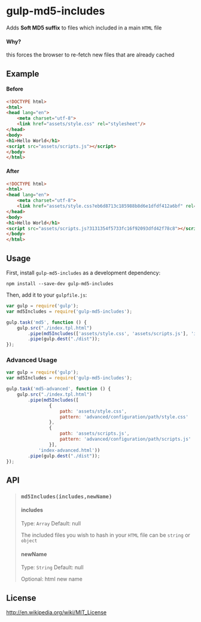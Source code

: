 # gulp-md5-includes

Adds **Soft MD5 suffix** to files which included in a main `HTML` file

#### Why?
this forces the browser to re-fetch new files that are already cached 

## Example 

#### Before

```html
<!DOCTYPE html>
<html>
<head lang="en">
    <meta charset="utf-8">
    <link href="assets/style.css" rel="stylesheet"/>
</head>
<body>
<h1>Hello World</h1>
<script src="assets/scripts.js"></script>
</body>
</html>
```

#### After

```html
<!DOCTYPE html>
<html>
<head lang="en">
    <meta charset="utf-8">
    <link href="assets/style.css?eb6d8713c185988b8d6e1dfdf412a6bf" rel="stylesheet"/>
</head>
<body>
<h1>Hello World</h1>
<script src="assets/scripts.js?3131354f5733fc16f92093dfd42f78c8"></script>
</body>
</html>
```

## Usage

First, install `gulp-md5-includes` as a development dependency:

```shell
npm install --save-dev gulp-md5-includes
```

Then, add it to your `gulpfile.js`:

```javascript
var gulp = require('gulp');
var md5Includes = require('gulp-md5-includes');

gulp.task('md5', function () {
    gulp.src("./index.tpl.html")
        .pipe(md5Includes(['assets/style.css', 'assets/scripts.js'], 'index.html'))
        .pipe(gulp.dest("./dist"));
});
```

### Advanced Usage

```javascript
var gulp = require('gulp');
var md5Includes = require('gulp-md5-includes');

gulp.task('md5-advanced', function () {
    gulp.src("./index.tpl.html")
        .pipe(md5Includes([
                {
                    path: 'assets/style.css',
                    pattern: 'advanced/configuration/path/style.css'
                },
                {
                    path: 'assets/scripts.js',
                    pattern: 'advanced/configuration/path/scripts.js'
                }],
            'index-advanced.html'))
        .pipe(gulp.dest("./dist"));
});

```

## API

> ### `md5Includes(includes,newName)`
> 
> #### includes
> Type: `Array`
> Default: null
> 
> The included files you wish to hash in your `HTML` file
> can be `string` or `object`
> 
> #### newName
> Type: `String`
> Default: null
> 
> Optional: html new name

## License

http://en.wikipedia.org/wiki/MIT_License


